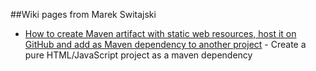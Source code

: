 
##Wiki pages from Marek Switajski

* [How to create Maven artifact with static web resources, host it on GitHub and add as Maven dependency to another project](http://wiki.switajski.de/how-to-create-maven-artifact-with-static-web-resources) - Create a pure HTML/JavaScript project as a maven dependency
